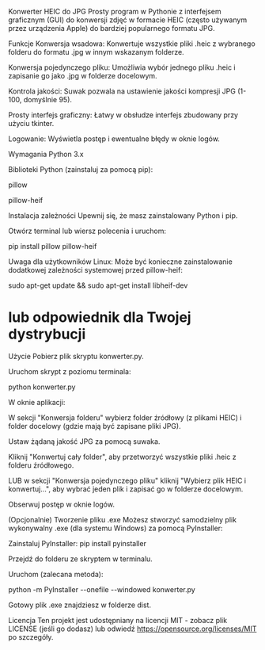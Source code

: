 Konwerter HEIC do JPG
Prosty program w Pythonie z interfejsem graficznym (GUI) do konwersji zdjęć w formacie HEIC (często używanym przez urządzenia Apple) do bardziej popularnego formatu JPG.

Funkcje
Konwersja wsadowa: Konwertuje wszystkie pliki .heic z wybranego folderu do formatu .jpg w innym wskazanym folderze.

Konwersja pojedynczego pliku: Umożliwia wybór jednego pliku .heic i zapisanie go jako .jpg w folderze docelowym.

Kontrola jakości: Suwak pozwala na ustawienie jakości kompresji JPG (1-100, domyślnie 95).

Prosty interfejs graficzny: Łatwy w obsłudze interfejs zbudowany przy użyciu tkinter.

Logowanie: Wyświetla postęp i ewentualne błędy w oknie logów.

Wymagania
Python 3.x

Biblioteki Python (zainstaluj za pomocą pip):

pillow

pillow-heif

Instalacja zależności
Upewnij się, że masz zainstalowany Python i pip.

Otwórz terminal lub wiersz polecenia i uruchom:

pip install pillow pillow-heif

Uwaga dla użytkowników Linux: Może być konieczne zainstalowanie dodatkowej zależności systemowej przed pillow-heif:

sudo apt-get update && sudo apt-get install libheif-dev
# lub odpowiednik dla Twojej dystrybucji

Użycie
Pobierz plik skryptu konwerter.py.

Uruchom skrypt z poziomu terminala:

python konwerter.py

W oknie aplikacji:

W sekcji "Konwersja folderu" wybierz folder źródłowy (z plikami HEIC) i folder docelowy (gdzie mają być zapisane pliki JPG).

Ustaw żądaną jakość JPG za pomocą suwaka.

Kliknij "Konwertuj cały folder", aby przetworzyć wszystkie pliki .heic z folderu źródłowego.

LUB w sekcji "Konwersja pojedynczego pliku" kliknij "Wybierz plik HEIC i konwertuj...", aby wybrać jeden plik i zapisać go w folderze docelowym.

Obserwuj postęp w oknie logów.

(Opcjonalnie) Tworzenie pliku .exe
Możesz stworzyć samodzielny plik wykonywalny .exe (dla systemu Windows) za pomocą PyInstaller:

Zainstaluj PyInstaller: pip install pyinstaller

Przejdź do folderu ze skryptem w terminalu.

Uruchom (zalecana metoda):

python -m PyInstaller --onefile --windowed konwerter.py

Gotowy plik .exe znajdziesz w folderze dist.

Licencja
Ten projekt jest udostępniany na licencji MIT - zobacz plik LICENSE (jeśli go dodasz) lub odwiedź https://opensource.org/licenses/MIT po szczegóły.